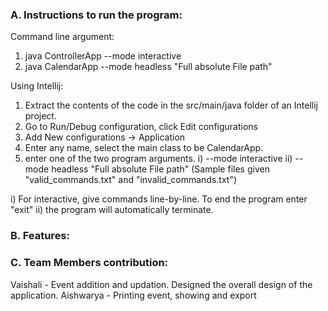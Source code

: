 ### A. Instructions to run the program:

Command line argument:
1) java ControllerApp --mode interactive
2) java CalendarApp --mode headless "Full absolute File path"

Using Intellij:
1) Extract the contents of the code in the src/main/java folder of an Intellij project.
2) Go to Run/Debug configuration, click Edit configurations
3) Add New configurations -> Application
4) Enter any name, select the main class to be CalendarApp.
5) enter one of the two program arguments.
       i) --mode interactive
       ii) --mode headless "Full absolute File path" (Sample files given "valid_commands.txt" and "invalid_commands.txt")

i) For interactive, give commands line-by-line. To end the program enter "exit"
ii) the program will automatically terminate.

### B. Features:

### C. Team Members contribution:
Vaishali - Event addition and updation. Designed the overall design of the application.
Aishwarya - Printing event, showing and export 
